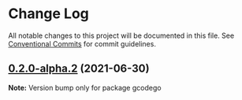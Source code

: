 # Change Log

All notable changes to this project will be documented in this file.
See [Conventional Commits](https://conventionalcommits.org) for commit guidelines.

## [0.2.0-alpha.2](https://github.com/dianlight/dgcgo/compare/gcodego@0.2.0-alpha.1...gcodego@0.2.0-alpha.2) (2021-06-30)

**Note:** Version bump only for package gcodego
